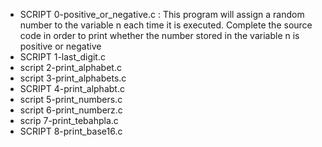 - SCRIPT 0-positive_or_negative.c : This program will assign a random number to the variable n each time it is executed. Complete the source code in order to print whether the number stored in the variable n is positive or negative
- SCRIPT 1-last_digit.c
- script 2-print_alphabet.c
- script 3-print_alphabets.c
- SCRIPT 4-print_alphabt.c
- script 5-print_numbers.c
- script 6-print_numberz.c
- scrip 7-print_tebahpla.c
- SCRIPT 8-print_base16.c
